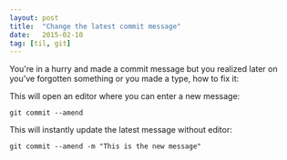 ```yaml
---
layout: post
title:  "Change the latest commit message"
date:   2015-02-10
tag: [til, git]
---
```


You're in a hurry and made a commit message but you realized later on you've forgotten something or you made 
a type, how to fix it:

This will open an editor where you can enter a new message:

`git commit --amend` 

This will instantly update the latest message without editor:

`git commit --amend -m "This is the new message"`
